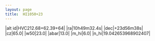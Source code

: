 ```yaml
---
layout: page
title:  HI1050+23
--- 
```

|alt id|HVC212.68+62.39+64|
|ra|10h49m32.4s|
|dec|+23d56m38s|
|cz|65.0|
|w50|23.0|
|abar|13.0|
|m_hi|6.0|
|n_hi|19.042653968902407|

